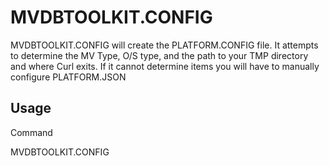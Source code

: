 # MVDBTOOLKIT.CONFIG

<PageHeader />

MVDBTOOLKIT.CONFIG will create the PLATFORM.CONFIG file.  It attempts to determine the MV Type, O/S type, and the path to your TMP directory and where Curl exits.  If it cannot determine items you will have to manually configure PLATFORM.JSON  

## Usage

Command

MVDBTOOLKIT.CONFIG

<PageFooter />
